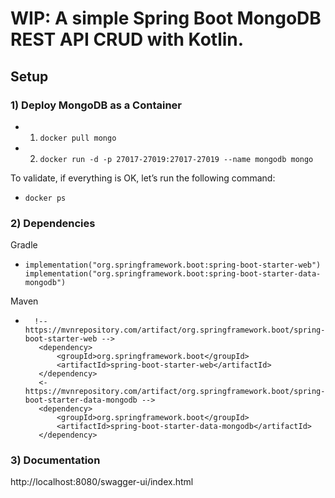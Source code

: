 # WIP: A simple Spring Boot MongoDB REST API CRUD with Kotlin.

## Setup
### 1) Deploy MongoDB as a Container

- 1) `docker pull mongo`
- 2) `docker run -d -p 27017-27019:27017-27019 --name mongodb mongo`

To validate, if everything is OK, let’s run the following command:
- `docker ps`

### 2) Dependencies
Gradle
- ```
  implementation("org.springframework.boot:spring-boot-starter-web")
  implementation("org.springframework.boot:spring-boot-starter-data-mongodb")
  ```

Maven
- ```
    !-- https://mvnrepository.com/artifact/org.springframework.boot/spring-boot-starter-web -->
	 <dependency>
         <groupId>org.springframework.boot</groupId>
         <artifactId>spring-boot-starter-web</artifactId>
	 </dependency>
     <- https://mvnrepository.com/artifact/org.springframework.boot/spring-boot-starter-data-mongodb -->
	 <dependency>
	     <groupId>org.springframework.boot</groupId>
		 <artifactId>spring-boot-starter-data-mongodb</artifactId>
	 </dependency>
  ```

### 3) Documentation
http://localhost:8080/swagger-ui/index.html